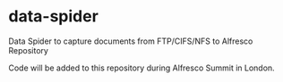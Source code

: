 data-spider
===========

Data Spider to capture documents from FTP/CIFS/NFS to Alfresco Repository

Code will be added to this repository during Alfresco Summit in London.

